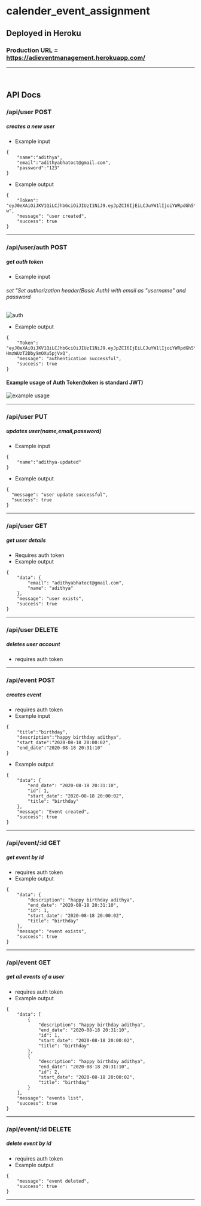# calender_event_assignment

## Deployed in Heroku
### Production URL = https://adieventmanagement.herokuapp.com/

<hr />
<br />


## API Docs

### /api/user  POST
##### creates a new user

- Example input
```
{
    "name":"adithya",
    "email":"adithyabhatoct@gmail.com",
    "password":"123"
}
```
- Example output
```
{
    "Token": "eyJ0eXAiOiJKV1QiLCJhbGciOiJIUzI1NiJ9.eyJpZCI6IjEiLCJuYW1lIjoiYWRpdGh5YSIsImV4cCI6MTU5ODYxODI5Mn0.ksdPq6leEylx8dNupFo4NgFL32aWeWMU5hA3ozllR-w",
    "message": "user created",
    "success": true
}
```


<hr />

### /api/user/auth POST
##### get auth token
- Example input
###### set "Set authorization header(Basic Auth) with email as "username" and password
![auth](https://user-images.githubusercontent.com/30742449/90519442-a7c7a380-e185-11ea-898d-0a1c1e7e1b03.png)

- Example output
```
{
    "Token": "eyJ0eXAiOiJKV1QiLCJhbGciOiJIUzI1NiJ9.eyJpZCI6IjEiLCJuYW1lIjoiYWRpdGh5YSIsImV4cCI6MTU5ODYyMTg1M30.fG7ckZEaMVjHu2104O7F-HmzWUzT2Dby9mOXu5pjVxQ",
    "message": "authentication successful",
    "success": true
}
```

#### Example usage of Auth Token(token is standard JWT)
![example usage](https://user-images.githubusercontent.com/30742449/90519455-aa29fd80-e185-11ea-9a6a-1920a42efc49.png)

<hr />

### /api/user  PUT
##### updates user(name,email,password)
- Example input
```
{
    "name":"adithya-updated"
}
```
- Example output
```
{
  "message": "user update successful",
  "success": true
}
```

<hr />

### /api/user  GET
##### get user details
- Requires auth token
- Example output
```
{
    "data": {
        "email": "adithyabhatoct@gmail.com",
        "name": "adithya"
    },
    "message": "user exists",
    "success": true
}
```

<hr />

### /api/user DELETE
##### deletes user account
- requires auth token

<hr />

### /api/event POST
##### creates event
- requires auth token
- Example input
```
{
    "title":"birthday",
    "description":"happy birthday adithya",
    "start_date":"2020-08-18 20:00:02",
    "end_date":"2020-08-18 20:31:10"
}
```
- Example output
```
{
    "data": {
        "end_date": "2020-08-18 20:31:10",
        "id": 1,
        "start_date": "2020-08-18 20:00:02",
        "title": "birthday"
    },
    "message": "Event created",
    "success": true
}
```
<hr />

### /api/event/:id GET
##### get event by id
- requires auth token
- Example output
```
{
    "data": {
        "description": "happy birthday adithya",
        "end_date": "2020-08-18 20:31:10",
        "id": 1,
        "start_date": "2020-08-18 20:00:02",
        "title": "birthday"
    },
    "message": "event exists",
    "success": true
}
```

<hr />

### /api/event GET
##### get all events of a user
- requires auth token
- Example output
```
{
    "data": [
        {
            "description": "happy birthday adithya",
            "end_date": "2020-08-18 20:31:10",
            "id": 1,
            "start_date": "2020-08-18 20:00:02",
            "title": "birthday"
        },
        {
            "description": "happy birthday adithya",
            "end_date": "2020-08-18 20:31:10",
            "id": 2,
            "start_date": "2020-08-18 20:00:02",
            "title": "birthday"
        }
    ],
    "message": "events list",
    "success": true
}
```
<hr />

### /api/event/:id DELETE
##### delete event by id
- requires auth token
- Example output
```
{
    "message": "event deleted",
    "success": true
}
```

<hr />

